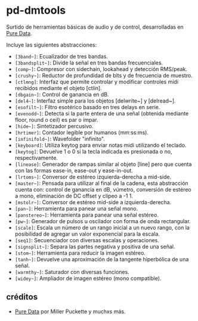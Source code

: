 # pd-dmtools
Surtido de herramientas básicas de audio y de control, desarrolladas en [Pure Data](https://github.com/pure-data/pure-data).  
  
Incluye las siguientes abstracciones:
- `[3band~]`: Ecualizador de tres bandas.
- `[3bandsplit~]`: Divide la señal en tres bandas frecuenciales.
- `[comp~]`: Compresor con sidechain, lookahead y detección RMS/peak.
- `[crushy~]`: Reductor de profundidad de bits y de frecuencia de muestro.
- `[ctlmng]`: Interfaz que permite controlar y modificar controles midi recibidos mediante el objeto [ctlin].
- `[dbgain~]`: Control de ganancia en dB.
- `[del4~]`: Interfaz simple para los objetos [delwrite~] y [delread~].
- `[esofilt~]`: Filtro esotérico basado en tres delays en serie.
- `[evenodd~]`: Detecta si la parte entera de una señal (obtenida mediante floor, round o ceil) es par o impar.
- `[hide~]`: Sintetizador percusivo.
- `[hrtimer]`: Contador legible por humanos (mm:ss:ms).
- `[infinifold~]`: Wavefolder "infinito".
- `[keyboard]`: Utiliza keytog para enviar notas midi utilizando el teclado.
- `[keytog]`: Devuelve 1 o 0 si la tecla indicada es presionada o no, respectivamente.
- `[linease]`: Generador de rampas similar al objeto [line] pero que cuenta con las formas ease-in, ease-out y ease-in-out.
- `[lrtoms~]`: Conversor de estéreo izquierda-derecha a mid-side.
- `[master~]`: Pensada para utilizar al final de la cadena, esta abstracción cuenta con: control de ganancia en dB, vúmetro, conversión de estéreo a mono, eliminación de DC offset y clipeo a -1 1.
- `[mstolr~]`: Conversor de estéreo mid-side a izquierda-derecha.
- `[pan~]`: Herramienta para panear una señal mono.
- `[panstereo~]`: Herramienta para panear una señal estéreo.
- `[pw~]`: Generador de pulsos u oscilador con forma de onda rectangular.
- `[scale]`: Escala un número de un rango inicial a un nuevo rango, con la posibilidad de agregar un valor exponencial para la escala.
- `[seq1]`: Secuenciador con diversas escalas y operaciones.
- `[signsplit~]`: Separa las partes negativa y positiva de una señal.
- `[stom~]`: Herramienta para reducir la imagen estéreo.
- `[tanh~]`: Devuelve una aproximación de la tangente hiperbólica de una señal.
- `[warmthy~]`: Saturador con diversas funciones.
- `[widey~]`: Ampliador de imagen estéreo (mono compatible).

## créditos
- [Pure Data](https://github.com/pure-data/pure-data) por Miller Puckette y muchxs más.
